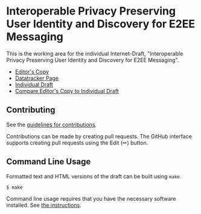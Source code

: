 # Interoperable Privacy Preserving User Identity and Discovery for E2EE Messaging

This is the working area for the individual Internet-Draft, "Interoperable Privacy Preserving User Identity and Discovery for E2EE Messaging".

* [Editor's Copy](https://femigolu.github.io/giles-interop-user-private-discovery/draft-giles-interop-user-private-discovery-protocol.html)
* [Datatracker Page](https://datatracker.ietf.org/doc/draft-giles-interop-user-private-discovery-protocol)
* [Individual Draft](https://datatracker.ietf.org/doc/html/draft-giles-interop-user-private-discovery-protocol)
* [Compare Editor's Copy to Individual Draft](https://femigolu.github.io/giles-interop-user-private-discovery/#go.draft-giles-interop-user-private-discovery-protocol.diff)


## Contributing

See the
[guidelines for contributions](https://github.com/femigolu/giles-interop-user-private-discovery/blob/main/CONTRIBUTING.md).

Contributions can be made by creating pull requests.
The GitHub interface supports creating pull requests using the Edit (✏) button.


## Command Line Usage

Formatted text and HTML versions of the draft can be built using `make`.

```sh
$ make
```

Command line usage requires that you have the necessary software installed.  See
[the instructions](https://github.com/martinthomson/i-d-template/blob/main/doc/SETUP.md).
